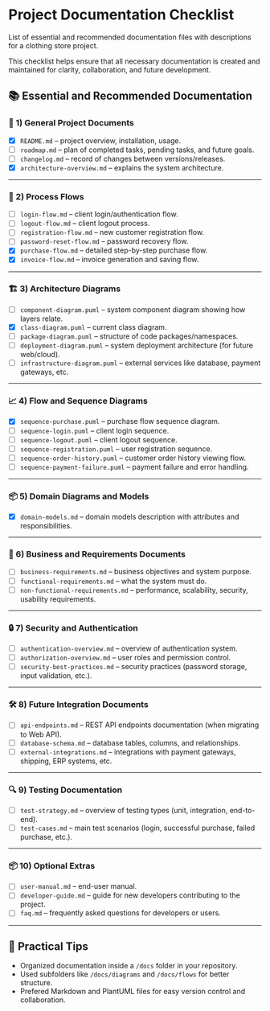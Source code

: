 ﻿# Project Documentation Checklist

List of essential and recommended documentation files with descriptions for a clothing store project. 

This checklist helps ensure that all necessary documentation is created and maintained for clarity, collaboration, and future development.

## 📚 Essential and Recommended Documentation

### 📖 1) General Project Documents
- [x] `README.md` – project overview, installation, usage.
- [ ] `roadmap.md` – plan of completed tasks, pending tasks, and future goals.
- [ ] `changelog.md` – record of changes between versions/releases.
- [x] `architecture-overview.md` – explains the system architecture.

---

### 🛒 2) Process Flows
- [ ] `login-flow.md` – client login/authentication flow.
- [ ] `logout-flow.md` – client logout process.
- [ ] `registration-flow.md` – new customer registration flow.
- [ ] `password-reset-flow.md` – password recovery flow.
- [x] `purchase-flow.md` – detailed step-by-step purchase flow.
- [x] `invoice-flow.md` – invoice generation and saving flow.

---

### 🏗 3) Architecture Diagrams
- [ ] `component-diagram.puml` – system component diagram showing how layers relate.
- [x] `class-diagram.puml` – current class diagram.
- [ ] `package-diagram.puml` – structure of code packages/namespaces.
- [ ] `deployment-diagram.puml` – system deployment architecture (for future web/cloud).
- [ ] `infrastructure-diagram.puml` – external services like database, payment gateways, etc.

---

### 📈 4) Flow and Sequence Diagrams
- [x] `sequence-purchase.puml` – purchase flow sequence diagram.
- [ ] `sequence-login.puml` – client login sequence.
- [ ] `sequence-logout.puml` – client logout sequence.
- [ ] `sequence-registration.puml` – user registration sequence.
- [ ] `sequence-order-history.puml` – customer order history viewing flow.
- [ ] `sequence-payment-failure.puml` – payment failure and error handling.

---

### 📦 5) Domain Diagrams and Models
- [x] `domain-models.md` – domain models description with attributes and responsibilities.

---

### 📜 6) Business and Requirements Documents
- [ ] `business-requirements.md` – business objectives and system purpose.
- [ ] `functional-requirements.md` – what the system must do.
- [ ] `non-functional-requirements.md` – performance, scalability, security, usability requirements.

---

### 🔒 7) Security and Authentication
- [ ] `authentication-overview.md` – overview of authentication system.
- [ ] `authorization-overview.md` – user roles and permission control.
- [ ] `security-best-practices.md` – security practices (password storage, input validation, etc.).

---

### 🛠 8) Future Integration Documents
- [ ] `api-endpoints.md` – REST API endpoints documentation (when migrating to Web API).
- [ ] `database-schema.md` – database tables, columns, and relationships.
- [ ] `external-integrations.md` – integrations with payment gateways, shipping, ERP systems, etc.

---

### 🔍 9) Testing Documentation
- [ ] `test-strategy.md` – overview of testing types (unit, integration, end-to-end).
- [ ] `test-cases.md` – main test scenarios (login, successful purchase, failed purchase, etc.).

---

### 📦 10) Optional Extras
- [ ] `user-manual.md` – end-user manual.
- [ ] `developer-guide.md` – guide for new developers contributing to the project.
- [ ] `faq.md` – frequently asked questions for developers or users.

---

## 📌 Practical Tips
- Organized documentation inside a `/docs` folder in your repository.
- Used subfolders like `/docs/diagrams` and `/docs/flows` for better structure.
- Prefered Markdown and PlantUML files for easy version control and collaboration.

